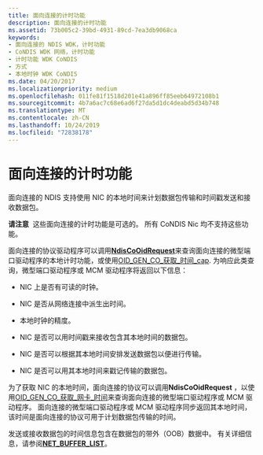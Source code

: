 ```yaml
---
title: 面向连接的计时功能
description: 面向连接的计时功能
ms.assetid: 73b005c2-39bd-4931-89cd-7ea3db9068ca
keywords:
- 面向连接的 NDIS WDK，计时功能
- CoNDIS WDK 网络，计时功能
- 计时功能 WDK CoNDIS
- 方式
- 本地时钟 WDK CoNDIS
ms.date: 04/20/2017
ms.localizationpriority: medium
ms.openlocfilehash: 011fe81f1518d201e41a896ff85eeb64972108b1
ms.sourcegitcommit: 4b7a6ac7c68e6ad6f27da5d1dc4deabd5d34b748
ms.translationtype: MT
ms.contentlocale: zh-CN
ms.lasthandoff: 10/24/2019
ms.locfileid: "72838178"
---
```

# <a name="connection-oriented-timing-features"></a>面向连接的计时功能





面向连接的 NDIS 支持使用 NIC 的本地时间来计划数据包传输和时间戳发送和接收数据包。

**请注意**  这些面向连接的计时功能是可选的。 所有 CoNDIS Nic 均不支持这些功能。

 

面向连接的协议驱动程序可以调用[**NdisCoOidRequest**](https://docs.microsoft.com/windows-hardware/drivers/ddi/ndis/nf-ndis-ndiscooidrequest)来查询面向连接的微型端口驱动程序的本地计时功能，或使用[OID\_GEN\_CO\_获取\_时间\_cap](https://docs.microsoft.com/windows-hardware/drivers/network/oid-gen-co-get-time-caps). 为响应此类查询，微型端口驱动程序或 MCM 驱动程序将返回以下信息：

-   NIC 上是否有可读的时钟。

-   NIC 是否从网络连接中派生出时间。

-   本地时钟的精度。

-   NIC 是否可以用时间戳来接收包含其本地时间的数据包。

-   NIC 是否可以根据其本地时间安排发送数据包以便进行传输。

-   NIC 是否可以用其本地时间来戳记传输的数据包。

为了获取 NIC 的本地时间，面向连接的协议可以调用**NdisCoOidRequest** ，以使用[OID\_GEN\_CO\_获取\_网卡\_时间](https://docs.microsoft.com/windows-hardware/drivers/network/oid-gen-co-get-netcard-time)来查询面向连接的微型端口驱动程序或 MCM 驱动程序。 面向连接的微型端口驱动程序或 MCM 驱动程序同步返回其本地时间，该时间是面向连接的协议可用于计划数据包传输的时间。

发送或接收数据包的时间信息包含在数据包的带外（OOB）数据中。 有关详细信息，请参阅[**NET\_BUFFER\_LIST**](https://docs.microsoft.com/windows-hardware/drivers/ddi/ndis/ns-ndis-_net_buffer_list)。

 

 





